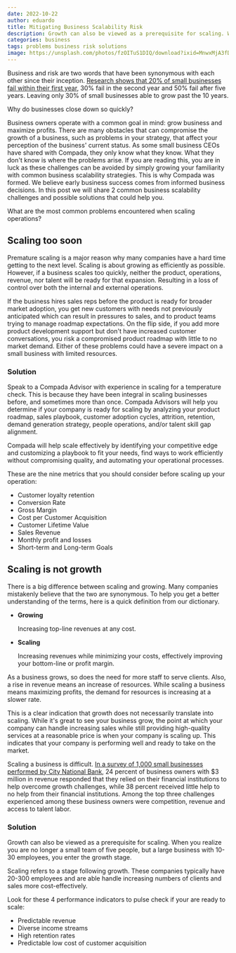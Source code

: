 ```yaml
---
date: 2022-10-22
author: eduardo
title: Mitigating Business Scalability Risk
description: Growth can also be viewed as a prerequisite for scaling. When you realize you are no longer a small team of five people, but a large business with 10-30 employees, you enter the growth stage.
categories: business
tags: problems business risk solutions
image: https://unsplash.com/photos/fzOITuS1DIQ/download?ixid=MnwxMjA3fDB8MXxzZWFyY2h8Mnx8YnVzaW5lc3MlMjBwcm9ibGVtfGVufDB8fHx8MTY2NjIyMDk1NA&force=true&w=1920
---
```


Business and risk are two words that have been synonymous with each other since their inception. [Research shows that 20% of small businesses fail within their first year](https://www.fundera.com/blog/what-percentage-of-small-businesses-fail), 30% fail in the second year and 50% fail after five years. Leaving only 30% of small businesses able to grow past the 10 years.

Why do businesses close down so quickly?

Business owners operate with a common goal in mind: grow business and maximize profits. There are many obstacles that can compromise the growth of a business, such as problems in your strategy, that affect your perception of the business' current status. As some small business CEOs have shared with Compada, they only know what they know. What they don't know is where the problems arise. If you are reading this, you are in luck as these challenges can be avoided by simply growing your familiarity with common business scalability strategies. This is why Compada was formed. We believe early business success comes from informed business decisions. In this post we will share 2 common business scalability challenges and possible solutions that could help you.

What are the most common problems encountered when scaling operations?

## Scaling too soon

Premature scaling is a major reason why many companies have a hard time getting to the next level. Scaling is about growing as efficiently as possible. However, if a business scales too quickly, neither the product, operations, revenue, nor talent will be ready for that expansion. Resulting in a loss of control over both the internal and external operations.

If the business hires sales reps before the product is ready for broader market adoption, you get new customers with needs not previously anticipated which can result in pressures to sales, and to product teams trying to manage roadmap expectations. On the flip side, if you add more product development support but don't have increased customer conversations, you risk a compromised product roadmap with little to no market demand. Either of these problems could have a severe impact on a small business with limited resources.

### Solution

Speak to a Compada Advisor with experience in scaling for a temperature check. This is because they have been integral in scaling businesses before, and sometimes more than once. Compada Advisors will help you determine if your company is ready for scaling by analyzing your product roadmap, sales playbook, customer adoption cycles, attrition, retention, demand generation strategy, people operations, and/or talent skill gap alignment.

Compada will help scale effectively by identifying your competitive edge and customizing a playbook to fit your needs, find ways to work efficiently without compromising quality, and automating your operational processes.

These are the nine metrics that you should consider before scaling up your operation:

- Customer loyalty retention
- Conversion Rate
- Gross Margin
- Cost per Customer Acquisition
- Customer Lifetime Value
- Sales Revenue
- Monthly profit and losses
- Short-term and Long-term Goals

## Scaling is not growth

There is a big difference between scaling and growing. Many companies mistakenly believe that the two are synonymous. To help you get a better understanding of the terms, here is a quick definition from our dictionary.

- **Growing**

  Increasing top-line revenues at any cost.

- **Scaling**

  Increasing revenues while minimizing your costs, effectively improving your bottom-line or profit margin.

As a business grows, so does the need for more staff to serve clients. Also, a rise in revenue means an increase of resources. While scaling a business means maximizing profits, the demand for resources is increasing at a slower rate.

This is a clear indication that growth does not necessarily translate into scaling. While it's great to see your business grow, the point at which your company can handle increasing sales while still providing high-quality services at a reasonable price is when your company is scaling up. This indicates that your company is performing well and ready to take on the market.

Scaling a business is difficult. [In a survey of 1,000 small businesses performed by City National Bank](https://www.bizjournals.com/twincities/news/2019/01/24/4-ways-small-businesses-can-overcome-growth.html), 24 percent of business owners with $3 million in revenue responded that they relied on their financial institutions to help overcome growth challenges, while 38 percent received little help to no help from their financial institutions. Among the top three challenges experienced among these business owners were competition, revenue and access to talent labor.

### Solution

Growth can also be viewed as a prerequisite for scaling. When you realize you are no longer a small team of five people, but a large business with 10-30 employees, you enter the growth stage.

Scaling refers to a stage following growth. These companies typically have 20-300 employees and are able handle increasing numbers of clients and sales more cost-effectively.

Look for these 4 performance indicators to pulse check if your are ready to scale:

- Predictable revenue
- Diverse income streams
- High retention rates
- Predictable low cost of customer acquisition
